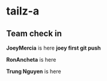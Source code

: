 # tailz-a
## Team check in

**JoeyMercia** is here **joey first git push**


**RonAncheta** is here


**Trung Nguyen** is here

